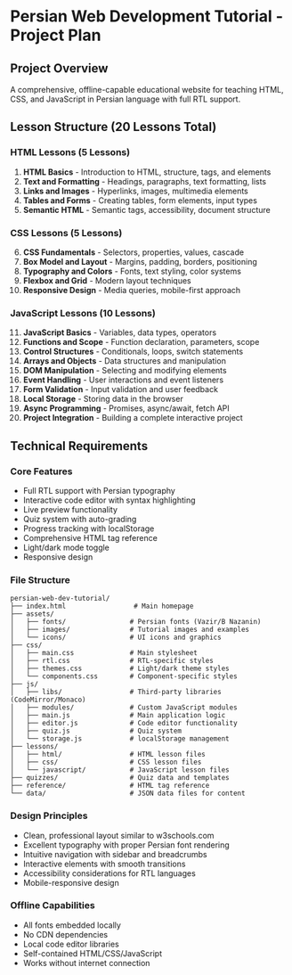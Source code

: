 # Persian Web Development Tutorial - Project Plan

## Project Overview
A comprehensive, offline-capable educational website for teaching HTML, CSS, and JavaScript in Persian language with full RTL support.

## Lesson Structure (20 Lessons Total)

### HTML Lessons (5 Lessons)
1. **HTML Basics** - Introduction to HTML, structure, tags, and elements
2. **Text and Formatting** - Headings, paragraphs, text formatting, lists
3. **Links and Images** - Hyperlinks, images, multimedia elements
4. **Tables and Forms** - Creating tables, form elements, input types
5. **Semantic HTML** - Semantic tags, accessibility, document structure

### CSS Lessons (5 Lessons)
6. **CSS Fundamentals** - Selectors, properties, values, cascade
7. **Box Model and Layout** - Margins, padding, borders, positioning
8. **Typography and Colors** - Fonts, text styling, color systems
9. **Flexbox and Grid** - Modern layout techniques
10. **Responsive Design** - Media queries, mobile-first approach

### JavaScript Lessons (10 Lessons)
11. **JavaScript Basics** - Variables, data types, operators
12. **Functions and Scope** - Function declaration, parameters, scope
13. **Control Structures** - Conditionals, loops, switch statements
14. **Arrays and Objects** - Data structures and manipulation
15. **DOM Manipulation** - Selecting and modifying elements
16. **Event Handling** - User interactions and event listeners
17. **Form Validation** - Input validation and user feedback
18. **Local Storage** - Storing data in the browser
19. **Async Programming** - Promises, async/await, fetch API
20. **Project Integration** - Building a complete interactive project

## Technical Requirements

### Core Features
- Full RTL support with Persian typography
- Interactive code editor with syntax highlighting
- Live preview functionality
- Quiz system with auto-grading
- Progress tracking with localStorage
- Comprehensive HTML tag reference
- Light/dark mode toggle
- Responsive design

### File Structure
```
persian-web-dev-tutorial/
├── index.html                 # Main homepage
├── assets/
│   ├── fonts/                # Persian fonts (Vazir/B Nazanin)
│   ├── images/               # Tutorial images and examples
│   └── icons/                # UI icons and graphics
├── css/
│   ├── main.css              # Main stylesheet
│   ├── rtl.css               # RTL-specific styles
│   ├── themes.css            # Light/dark theme styles
│   └── components.css        # Component-specific styles
├── js/
│   ├── libs/                 # Third-party libraries (CodeMirror/Monaco)
│   ├── modules/              # Custom JavaScript modules
│   ├── main.js               # Main application logic
│   ├── editor.js             # Code editor functionality
│   ├── quiz.js               # Quiz system
│   └── storage.js            # localStorage management
├── lessons/
│   ├── html/                 # HTML lesson files
│   ├── css/                  # CSS lesson files
│   └── javascript/           # JavaScript lesson files
├── quizzes/                  # Quiz data and templates
├── reference/                # HTML tag reference
└── data/                     # JSON data files for content
```

### Design Principles
- Clean, professional layout similar to w3schools.com
- Excellent typography with proper Persian font rendering
- Intuitive navigation with sidebar and breadcrumbs
- Interactive elements with smooth transitions
- Accessibility considerations for RTL languages
- Mobile-responsive design

### Offline Capabilities
- All fonts embedded locally
- No CDN dependencies
- Local code editor libraries
- Self-contained HTML/CSS/JavaScript
- Works without internet connection

